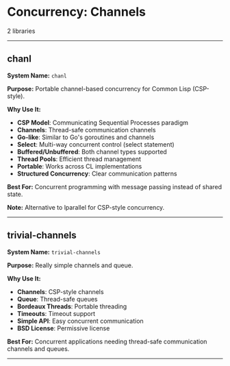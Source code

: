 # Concurrency: Channels

2 libraries

---

## chanl

**System Name:** `chanl`

**Purpose:** Portable channel-based concurrency for Common Lisp (CSP-style).

**Why Use It:**
- **CSP Model**: Communicating Sequential Processes paradigm
- **Channels**: Thread-safe communication channels
- **Go-like**: Similar to Go's goroutines and channels
- **Select**: Multi-way concurrent control (select statement)
- **Buffered/Unbuffered**: Both channel types supported
- **Thread Pools**: Efficient thread management
- **Portable**: Works across CL implementations
- **Structured Concurrency**: Clear communication patterns

**Best For:** Concurrent programming with message passing instead of shared state.

**Note:** Alternative to lparallel for CSP-style concurrency.

---


## trivial-channels

**System Name:** `trivial-channels`

**Purpose:** Really simple channels and queue.

**Why Use It:**
- **Channels**: CSP-style channels
- **Queue**: Thread-safe queues
- **Bordeaux Threads**: Portable threading
- **Timeouts**: Timeout support
- **Simple API**: Easy concurrent communication
- **BSD License**: Permissive license

**Best For:** Concurrent applications needing thread-safe communication channels and queues.

---


